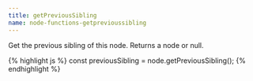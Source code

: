 ```yaml
---
title: getPreviousSibling
name: node-functions-getprevioussibling
---
```


Get the previous sibling of this node. Returns a node or null.

{% highlight js %}
const previousSibling = node.getPreviousSibling();
{% endhighlight %}

